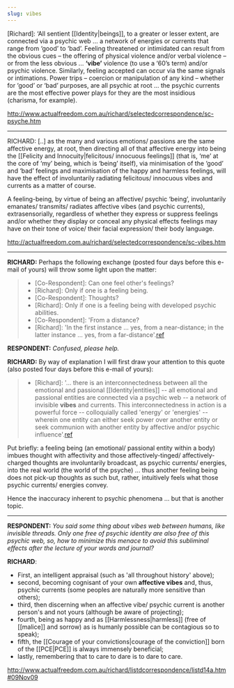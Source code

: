 ```yaml
---
slug: vibes
---
```


[Richard]: ‘All sentient [[Identity|beings]], to a greater or lesser extent, are connected via a psychic web ... a network of energies or currents that range from ‘good’ to ‘bad’. Feeling threatened or intimidated can result from the obvious cues – the offering of physical violence and/or verbal violence – or from the less obvious ... **‘vibe’** violence (to use a ‘60’s term) and/or psychic violence. Similarly, feeling accepted can occur via the same signals or intimations. Power trips – coercion or manipulation of any kind – whether for ‘good’ or ‘bad’ purposes, are all psychic at root ... the psychic currents are the most effective power plays for they are the most insidious (charisma, for example).

http://www.actualfreedom.com.au/richard/selectedcorrespondence/sc-psyche.htm

---

RICHARD: [..] as the many and various emotions/ passions are the same affective energy, at root, then directing all of that affective energy into being the [[Felicity and Innocuity|felicitous/ innocuous feelings]] (that is, ‘me’ at the core of ‘my’ being, which is ‘being’ itself), via minimisation of the ‘good’ and ‘bad’ feelings and maximisation of the happy and harmless feelings, will have the effect of involuntarily radiating felicitous/ innocuous vibes and currents as a matter of course.

A feeling-being, by virtue of being an affective/ psychic ‘being’, involuntarily emanates/ transmits/ radiates affective vibes (and psychic currents), extrasensorially, regardless of whether they express or suppress feelings and/or whether they display or conceal any physical effects feelings may have on their tone of voice/ their facial expression/ their body language.

http://actualfreedom.com.au/richard/selectedcorrespondence/sc-vibes.htm

---

**RICHARD:** Perhaps the following exchange (posted four days before this e-mail of yours) will throw some light upon the matter:

> - [Co-Respondent]: Can one feel other's feelings?
> - [Richard]: Only if one is a feeling being.
> - [Co-Respondent]\: Thoughts?
> - [Richard]: Only if one is a feeling being with developed psychic abilities.
> - [Co-Respondent]: 'From a distance?
> - [Richard]: 'In the first instance ... yes, from a near-distance; in the latter instance ... yes, from a far-distance'.[ref](http://www.actualfreedom.com.au/richard/listafcorrespondence/listaf115.htm#10Jun06)

**RESPONDENT:** *Confused, please help.*

**RICHARD:** By way of explanation I will first draw your attention to this quote (also posted four days before this e-mail of yours):

> - [Richard]: '... there is an interconnectedness between all the emotional and passional [[Identity|entities]] -- all emotional and passional entities are connected via a psychic web -- a network of invisible **vibes** and currents. This interconnectedness in action is a powerful force -- colloquially called 'energy' or 'energies' -- wherein one entity can either seek power over another entity or seek communion with another entity by affective and/or psychic influence'.[ref](http://www.actualfreedom.com.au/richard/listafcorrespondence/listaf27b.htm#vibes)

Put briefly: a feeling being (an emotional/ passional entity within a body) imbues thought with affectivity and those affectively-tinged/ affectively-charged thoughts are involuntarily broadcast, as psychic currents/ energies, into the real world (the world of the psyche) ... thus another feeling being does not pick-up thoughts as such but, rather, intuitively feels what those psychic currents/ energies convey.

Hence the inaccuracy inherent to psychic phenomena ... but that is another topic.

---

**RESPONDENT:** *You said some thing about vibes web between humans, like invisible threads. Only one free of psychic identity are also free of this psychic web, so, how to minimize this menace to avoid this subliminal effects after the lecture of your words and journal?*

**RICHARD**: 
- First, an intelligent appraisal (such as 'all throughout history' above); 
- second, becoming cognisant of your own **affective vibes** and, thus, psychic currents (some peoples are naturally more sensitive than others); 
- third, then discerning when an affective vibe/ psychic current is another person's and not yours (although be aware of projecting); 
- fourth, being as happy and as [[Harmlessness|harmless]] (free of [[malice]] and sorrow) as is humanly possible can be contagious so to speak); 
- fifth, the [[Courage of your convictions|courage of the conviction]] born of the [[PCE|PCE]] is always immensely beneficial; 
- lastly, remembering that to care to dare is to dare to care.

http://www.actualfreedom.com.au/richard/listdcorrespondence/listd14a.htm#09Nov09

